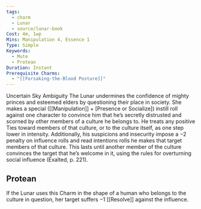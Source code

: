 ```yaml
---
tags:
  - charm
  - Lunar
  - source/lunar-book
Cost: 4m, 1wp
Mins: Manipulation 4, Essence 1
Type: Simple
Keywords:
  - Mute
  - Protean
Duration: Instant
Prerequisite Charms:
  - "[[Forsaking-the-Blood Posture]]"
---
```

Uncertain Sky Ambiguity The Lunar undermines the confidence of mighty princes and esteemed elders by questioning their place in society. She makes a special ([[Manipulation]] + [Presence or Socialize]) instill roll against one character to convince him that he’s secretly distrusted and scorned by other members of a culture he belongs to. He treats any positive Ties toward members of that culture, or to the culture itself, as one step lower in intensity. Additionally, his suspicions and insecurity impose a −2 penalty on influence rolls and read intentions rolls he makes that target members of that culture. This lasts until another member of the culture convinces the target that he’s welcome in it, using the rules for overturning social influence (Exalted, p. 221). 
## Protean 

If the Lunar uses this Charm in the shape of a human who belongs to the culture in question, her target suffers −1 [[Resolve]] against the influence.